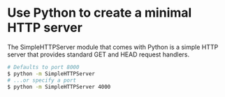 # Use Python to create a minimal HTTP server

The SimpleHTTPServer module that comes with Python is a simple HTTP server that provides standard GET and HEAD request handlers.

```bash
# Defaults to port 8000
$ python -m SimpleHTTPServer
# ...or specify a port
$ python -m SimpleHTTPServer 4000
```
